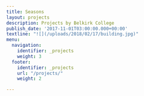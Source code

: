 ```yaml
---
title: Seasons
layout: projects
description: Projects by Belkirk College
publish_date: '2017-11-01T03:00:00.000+00:00'
textline: "![](/uploads/2018/02/17/building.jpg)"
menu:
  navigation:
    identifier: _projects
    weight: 3
  footer:
    identifier: _projects
    url: "/projects/"
    weight: 2

---
```

